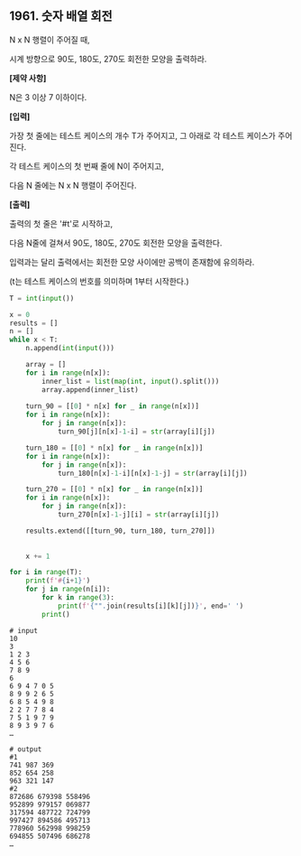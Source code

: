 ## 1961. 숫자 배열 회전

N x N 행렬이 주어질 때,

시계 방향으로 90도, 180도, 270도 회전한 모양을 출력하라.


**[제약 사항]**

N은 3 이상 7 이하이다.

**[입력]**

가장 첫 줄에는 테스트 케이스의 개수 T가 주어지고, 그 아래로 각 테스트 케이스가 주어진다.

각 테스트 케이스의 첫 번째 줄에 N이 주어지고,

다음 N 줄에는 N x N 행렬이 주어진다.

**[출력]**

출력의 첫 줄은 '#t'로 시작하고,

다음 N줄에 걸쳐서 90도, 180도, 270도 회전한 모양을 출력한다.

입력과는 달리 출력에서는 회전한 모양 사이에만 공백이 존재함에 유의하라.

(t는 테스트 케이스의 번호를 의미하며 1부터 시작한다.)

```python
T = int(input())

x = 0
results = []
n = []
while x < T:
    n.append(int(input()))

    array = []
    for i in range(n[x]):
        inner_list = list(map(int, input().split()))
        array.append(inner_list)    
    
    turn_90 = [[0] * n[x] for _ in range(n[x])]
    for i in range(n[x]):
        for j in range(n[x]):
            turn_90[j][n[x]-1-i] = str(array[i][j])

    turn_180 = [[0] * n[x] for _ in range(n[x])]
    for i in range(n[x]):
        for j in range(n[x]):
            turn_180[n[x]-1-i][n[x]-1-j] = str(array[i][j])

    turn_270 = [[0] * n[x] for _ in range(n[x])]
    for i in range(n[x]):
        for j in range(n[x]):
            turn_270[n[x]-1-j][i] = str(array[i][j])

    results.extend([[turn_90, turn_180, turn_270]])
    
    
    x += 1

for i in range(T):
    print(f'#{i+1}')
    for j in range(n[i]):
        for k in range(3):
            print(f'{"".join(results[i][k][j])}', end=' ')
        print()
```

```
# input
10
3
1 2 3
4 5 6
7 8 9
6
6 9 4 7 0 5
8 9 9 2 6 5
6 8 5 4 9 8
2 2 7 7 8 4
7 5 1 9 7 9
8 9 3 9 7 6
…

# output
#1
741 987 369
852 654 258
963 321 147
#2
872686 679398 558496
952899 979157 069877
317594 487722 724799
997427 894586 495713
778960 562998 998259
694855 507496 686278
…
```


